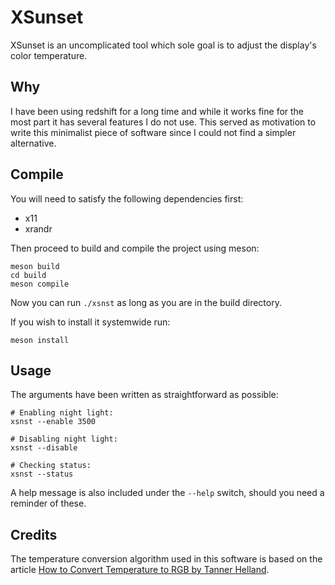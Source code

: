 # XSunset

XSunset is an uncomplicated tool which sole goal is to adjust the display's color temperature.

## Why

I have been using redshift for a long time and while it works fine for the most part it has several features I do not use. This served as motivation to write this minimalist piece of software since I could not find a simpler alternative.

## Compile

You will need to satisfy the following dependencies first:

- x11
- xrandr

Then proceed to build and compile the project using meson:

```
meson build
cd build
meson compile
```

Now you can run `./xsnst` as long as you are in the build directory.

If you wish to install it systemwide run:

```
meson install
```

## Usage

The arguments have been written as straightforward as possible:

```
# Enabling night light:
xsnst --enable 3500

# Disabling night light:
xsnst --disable

# Checking status:
xsnst --status
```

A help message is also included under the `--help` switch, should you need a reminder of these.

## Credits

The temperature conversion algorithm used in this software is based on the article [How to Convert Temperature to RGB by Tanner Helland](https://tannerhelland.com/2012/09/18/convert-temperature-rgb-algorithm-code.html).

